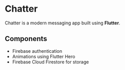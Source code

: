 
# Chatter

 Chatter is a modern messaging app built using **Flutter**.

## Components

- Firebase authentication
- Animations using Flutter Hero
- Firebase Cloud Firestore for storage
